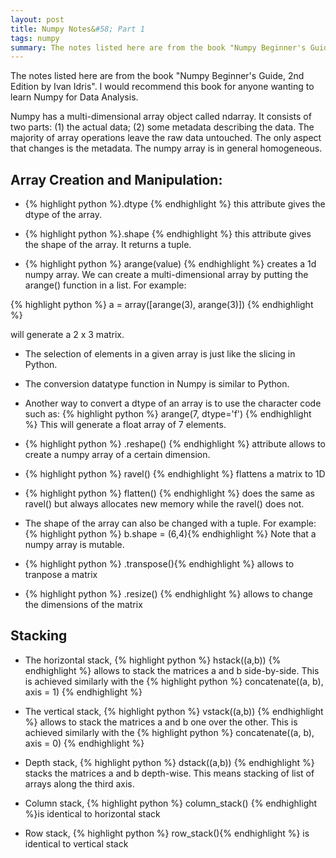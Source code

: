 ```yaml
---
layout: post
title: Numpy Notes&#58; Part 1
tags: numpy 
summary: The notes listed here are from the book "Numpy Beginner's Guide, 2nd Edition by Ivan Idris". I would recommend this book for anyone wanting to learn Numpy for Data Analysis. 
---
```

The notes listed here are from the book "Numpy Beginner's Guide, 2nd Edition by Ivan Idris". I would recommend this book for anyone wanting to learn Numpy for Data Analysis. 

Numpy has a multi-dimensional array object called ndarray. It consists of two parts: (1) the actual data; (2) some metadata describing the data. The majority of array operations leave the raw data untouched. The only aspect that changes is the metadata. The numpy array is in general homogeneous. 

Array Creation and Manipulation:
------------------------------- 

*  {% highlight python %}.dtype {% endhighlight %}  this attribute gives the dtype of the array.

*  {% highlight python %}.shape {% endhighlight %} this attribute gives the shape of the array. It returns a tuple. 

*  {% highlight python %} arange(value) {% endhighlight %} creates a 1d numpy array. We can create a multi-dimensional array by putting the arange() function in a list. For example: 
 
{% highlight python %} a = array([arange(3), arange(3)]) {% endhighlight %}

will generate a 2 x 3 matrix. 

*  The selection of elements in a given array is just like the slicing in Python. 

*  The conversion datatype function in Numpy is similar to Python. 

*  Another way to convert a dtype of an array is to use the character code such as: {% highlight python %} arange(7, dtype='f') {% endhighlight %} This will generate a float array of 7 elements. 

*  {% highlight python %} .reshape() {% endhighlight %} attribute allows to create a numpy array of a certain dimension. 

*  {% highlight python %} ravel() {% endhighlight %} flattens a matrix to 1D 

*  {% highlight python %} flatten() {% endhighlight %} does the same as ravel() but always allocates new memory while the ravel() does not. 

*  The shape of the array can also be changed with a tuple. For example: 
    {% highlight python %} b.shape = (6,4){% endhighlight %} Note that a numpy array is mutable. 

*  {% highlight python %} .transpose(){% endhighlight %} allows to tranpose a matrix 

*  {% highlight python %} .resize() {% endhighlight %} allows to change the dimensions of the matrix

Stacking
---------

*  The horizontal stack, {% highlight python %} hstack((a,b)) {% endhighlight %} allows to stack the matrices a and b side-by-side. This is achieved similarly with the {% highlight python %} concatenate((a, b), axis = 1) {% endhighlight %} 

*  The vertical stack, {% highlight python %} vstack((a,b)) {% endhighlight %} allows to stack the matrices a and b one over the other. This is achieved similarly with the {% highlight python %} concatenate((a, b), axis = 0) {% endhighlight %}  

*  Depth stack, {% highlight python %} dstack((a,b)) {% endhighlight %} stacks the matrices a and b depth-wise. This means stacking of list of arrays along the third axis. 

*  Column stack, {% highlight python %} column_stack() {% endhighlight %}is identical to horizontal stack 

*  Row stack, {% highlight python %} row_stack(){% endhighlight %} is identical to vertical stack 